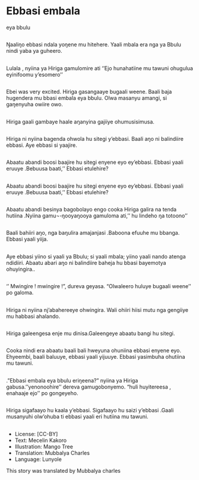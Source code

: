 # Ebbasi embala
eya bbulu

##
Ŋaaliŋo ebbasi ndala yoŋene
mu hitehere. Yaali mbala era
nga ya Bbulu nindi yaba ya
guheero.


##
Lulala , nyiina ya Hiriga
gamulomire ati ‘’Ejo
hunahatiine mu tawuni
ohugulua eyinifoomu
y’esomero’’


##
Ebei was very excited.
Hiriga gasangaaye bugaali
weene. Baali baja hugendera
mu bbasi embala eya bbulu.
Olwa masanyu amangi, si
gaŋenyuha owiire owo.


##
Hiriga gaali gambaye haale
aŋanyina gajiiye
ohumusisimusa.


##
Hiriga ni nyiina bagenda ohwola
hu sitegi y’ebbasi. Baali aŋo ni
balindiire ebbasi. Aye ebbasi si
yaajire.


##
Abaatu abandi boosi baajire hu
sitegi enyene eyo ey’ebbasi.
Ebbasi yaali eruuye .Bebuusa
baati,’’ Ebbasi etulehire?


##
Abaatu abandi boosi baajire hu
sitegi enyene eyo ey’ebbasi.
Ebbasi yaali eruuye .Bebuusa
baati,’’ Ebbasi etulehire?


##
Abaatu abandi besinya
bagobolayo engo cooka Hiriga
galira na tenda hutiina .Nyiina
gamu¬-ŋooyaŋooya gamuloma
ati,’’ hu lindeho ŋa totoono’’


##
Baali bahiiri aŋo, nga baŋulira
amajanjasi .Baboona efuuhe mu
bbanga. Ebbasi yaali yiija.


##
Aye ebbasi yiino si yaali ya
Bbulu; si yaali mbala; yiino yaali
nando atenga ndidiiri. Abaatu
abari aŋo ni balindiire baheja hu
bbasi bayemotya ohuyingira..


##
‘’ Mwingire ! mwingire !”,
dureva geyasa. “Olwaleero
huluye bugaali weene’’ po
galoma.


##
Hiriga ni nyiina nj’abahereeye
ohwingira. Wali ohiiri hiisi mutu
nga gengiiye mu habbasi
ahalando.


##
Hiriga galeengesa enje mu
dinisa.Galeengeye abaatu bangi
hu sitegi.


##
Cooka nindi era abaatu baali
bali hweyuna ohuniina ebbasi
enyene eyo. Ehyeembi, baali
baluuye, ebbasi yaali yijuuye.
Ebbasi yasimbuha ohutiina mu
tawuni.


##
.”Ebbasi embala eya bbulu
eriŋeena?” nyiina ya Hiriga
gabusa.’’yenonoohire’’ dereva
gamugobonyemo. “huli
huyitereesa , enahaaje ejo’’ po
gongeyeho.


##
Hiriga sigafaayo hu kaala
y’ebbasi. Sigafaayo hu saizi
y’ebbasi .Gaali musanyuhi
olw’ohuba ti ebbasi yaali eri
hutiina mu tawuni.


##
* License: [CC-BY]
* Text: Mecelin Kakoro
* Illustration: Mango Tree
* Translation: Mubbalya Charles
* Language: Lunyole

This story was translated by
Mubbalya charles
